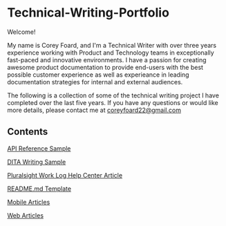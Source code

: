 # Technical-Writing-Portfolio

Welcome! 

My name is Corey Foard, and I'm a Technical Writer with over three years experience working with Product and Technology teams in exceptionally fast-paced and innovative environments. I have a passion for creating awesome product documentation to provide end-users with the best possible customer experience as well as experieance in leading documentation strategies for internal and external audiences. 

The following is a collection of some of the technical writing project I have completed over the last five years. If you have any questions or would like more details, please contact me at coreyfoard22@gmail.com
## Contents

[API Reference Sample](https://github.com/coreyfoard/Technical-Writing-Portfolio/blob/main/API_Reference_Sample.md)

[DITA Writing Sample](https://github.com/coreyfoard/Technical-Writing-Portfolio/blob/main/DITA%20Writing%20Sample.pdf)

[Pluralsight Work Log Help Center Article](https://github.com/coreyfoard/Technical-Writing-Portfolio/blob/main/Work-log.pdf)

[README.md Template](https://github.com/coreyfoard/Technical-Writing-Portfolio/blob/main/README_TEMPLATE.md)

[Mobile Articles](https://github.com/coreyfoard/Technical-Writing-Portfolio/tree/main/Mobile%20Articles)

[Web Articles](https://github.com/coreyfoard/Technical-Writing-Portfolio/tree/main/Web%20Articles)
